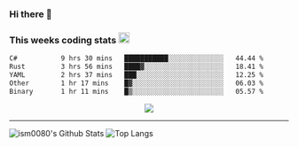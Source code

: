 ### Hi there 👋

<!--START_SECTION:giphy-->
<!--END_SECTION:giphy-->

### This weeks coding stats <img src="https://media1.giphy.com/media/LmNwrBhejkK9EFP504/giphy.gif?cid=ecf05e4723nsktnyyj53u162g7cy5rjqfg6gz06kxdg5y55g&rid=giphy.gif" width="20" height="20" />
<!--START_SECTION:waka-->

```txt
C#           9 hrs 30 mins   ███████████░░░░░░░░░░░░░░   44.44 %
Rust         3 hrs 56 mins   ████▓░░░░░░░░░░░░░░░░░░░░   18.41 %
YAML         2 hrs 37 mins   ███░░░░░░░░░░░░░░░░░░░░░░   12.25 %
Other        1 hr 17 mins    █▓░░░░░░░░░░░░░░░░░░░░░░░   06.03 %
Binary       1 hr 11 mins    █▒░░░░░░░░░░░░░░░░░░░░░░░   05.57 %
```

<!--END_SECTION:waka-->

<!--START_SECTION:comicstrip-->
<p align="center">
 <a href="https://xkcd.com/">
 <img src="https://imgs.xkcd.com/comics/orbital_argument.png" />
</a>
</p>
<!--END_SECTION:comicstrip-->

---

![ism0080's Github Stats](https://github-readme-stats.vercel.app/api?username=ism0080&show_icons=true%hide_border=true&hide=issues)
![Top Langs](https://github-readme-stats.vercel.app/api/top-langs/?username=ism0080&layout=compact)

<!--
**ism0080/ism0080** is a ✨ _special_ ✨ repository because its `README.md` (this file) appears on your GitHub profile.

Here are some ideas to get you started:

- 🔭 I’m currently working on ...
- 🌱 I’m currently learning ...
- 👯 I’m looking to collaborate on ...
- 🤔 I’m looking for help with ...
- 💬 Ask me about ...
- 📫 How to reach me: ...
- 😄 Pronouns: ...
- ⚡ Fun fact: ...
-->
